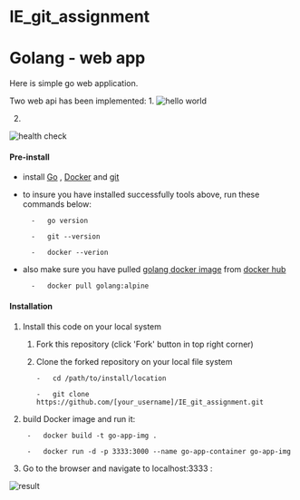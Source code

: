 # IE_git_assignment

# Golang - web app
Here is simple go web application.

Two web api has been implemented:
1.
![hello world](https://www.bogotobogo.com/GoLang/images/Web-Docker-Image/localhost-3000-index.png)

2.
![health check](https://www.bogotobogo.com/GoLang/images/Web-Docker-Image/localhost-3000-health-check.png)

#### Pre-install

- install [Go](https://golang.org/doc/install) , [Docker](https://docs.docker.com/engine/install/) and [git](https://git-scm.com/book/en/v2/Getting-Started-Installing-Git) 

- to insure you have installed successfully tools above, run these commands below:

        
        -   go version
        
        -   git --version

        -   docker --verion
         

- also make sure you have pulled [golang docker image](https://hub.docker.com/_/golang) from [docker hub](https://hub.docker.com/)

        
        -   docker pull golang:alpine
        

#### Installation

1. Install this code on your local system
    
    1. Fork this repository (click 'Fork' button in top right corner)
    2. Clone the forked repository on your local file system
    
        ```
        -   cd /path/to/install/location
        
        -   git clone https://github.com/[your_username]/IE_git_assignment.git
        ```  

2. build Docker image and run it:

        
        -   docker build -t go-app-img .

        -   docker run -d -p 3333:3000 --name go-app-container go-app-img
        

3. Go to the browser and navigate to localhost:3333 :

![result](https://www.bogotobogo.com/GoLang/images/Web-Docker-Image/localhost-3333-index.png)
